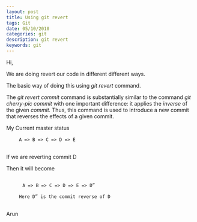 ```yaml
---
layout: post
title: Using git revert
tags: Git
date: 05/10/2010
categories: git
description: git revert
keywords: git
---
```


<div class="entry">

  <p>Hi,</p>

  <p>We are doing revert our code in different different ways.</p>

  <p style="text-align: left;">The basic way of doing this using <em>git revert</em> command.</p>

  <p>
    <span class="Apple-style-span" style="border-collapse: separate; color: #000000; font-family: Times; font-style: normal; font-variant: normal; font-weight: normal; letter-spacing: normal; line-height: normal; orphans: 2; text-indent: 0px; text-transform: none; white-space: normal; widows: 2; word-spacing: 0px; font-size: medium;"><span class="Apple-style-span" style="font-family: verdana,sans-serif; font-size: 11px; text-align: left;"></span></span>
  </p>

  <p>The
    <em>git revert commit </em>command is substantially similar to the command <em>git cherry-pic commit </em>with one
    important difference: it applies the <em>inverse </em>of the given <em>commit. </em>Thus, this command is used to
    introduce a new commit that reverses the effects of a given commit.</p>

  <p>My Current master status</p>

  <pre>
    <code>A => B => C => D => E</code>
  </pre>

  <p>If we are reverting commit D</p>

  <p>Then it will become</p>

  <pre>
    <code>
      A => B => C => D => E => D”
    </code>
    <code>Here D” is the commit reverse of D</code>
  </pre>

  <p>Arun</p>

</div>
